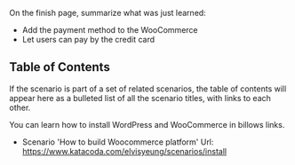 On the finish page, summarize what was just learned:

- Add the payment method to the WooCommerce
- Let users can pay by the credit card

## Table of Contents

If the scenario is part of a set of related scenarios, the table of contents will appear here as a bulleted list of all the scenario titles, with links to each other.

You can learn how to install WordPress and WooCommerce in billows links.

- Scenario 'How to build Woocommerce platform'
Url: https://www.katacoda.com/elvisyeung/scenarios/install
